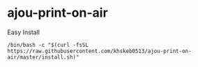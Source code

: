# ajou-print-on-air

Easy Install

~~~
/bin/bash -c "$(curl -fsSL https://raw.githubusercontent.com/khskeb0513/ajou-print-on-air/master/install.sh)"
~~~
